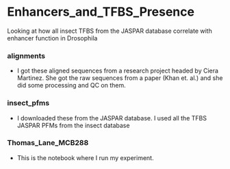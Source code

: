 # Enhancers_and_TFBS_Presence
Looking at how all insect TFBS from the JASPAR database correlate with enhancer function in Drosophila

### alignments

- I got these aligned sequences from a research project headed by Ciera Martinez. She got the raw sequences from a paper (Khan et. al.) and she did some processing and QC on them.


### insect_pfms

- I downloaded these from the JASPAR database. I used all the TFBS JASPAR PFMs from the insect database


### Thomas_Lane_MCB288

- This is the notebook where I run my experiment.
